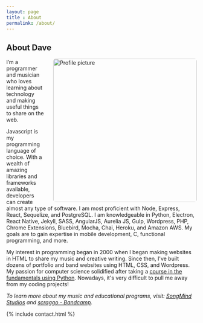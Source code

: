 ```yaml
---
layout: page
title : About
permalink: /about/
---
```

<style>
img.img-about-me {
  width: 380px;
  float: right;
  margin: 0 0 0 24px;
  border-radius: 6px;
}
</style>
## About Dave


<img src="http://songmindstudios.com/wp-content/uploads/2015/09/DEC-PROMO2-e1441380213371-1024x896.jpg" alt="Profile picture" class="img-about-me"/>

I’m a programmer and musician who loves learning about technology and making useful things to share on the web.

Javascript is my programming language of choice. With a wealth of amazing libraries and frameworks available, developers can create almost any type of software. I am most proficient with Node, Express, React, Sequelize, and PostgreSQL. I am knowledgeable in Python, Electron, React Native, Jekyll, SASS, AngularJS, Aurelia JS, Gulp, Wordpress, PHP, Chrome Extensions, Bluebird, Mocha, Chai, Heroku, and Amazon AWS. My goals are to gain expertise in mobile development, C, functional programming, and more. 

My interest in programming began in 2000 when I began making websites in HTML to share my music and creative writing. Since then, I've built dozens of portfolio and band websites using HTML, CSS, and Wordpress. My passion for computer science solidified after taking a [course in the fundamentals using Python](https://ocw.mit.edu/courses/electrical-engineering-and-computer-science/6-0001-introduction-to-computer-science-and-programming-in-python-fall-2016/). Nowadays, it's very difficult to pull me away from my coding projects!

*To learn more about my music and educational programs, visit: [SongMind Studios](http://songmindstudios.com) and [scraggo - Bandcamp](https://scraggo.bandcamp.com).*

{% include contact.html %}